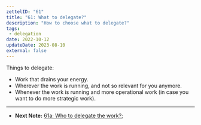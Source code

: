 ```yaml
---
zettelID: "61"
title: "61: What to delegate?"
description: "How to choose what to delegate?"
tags:
 - delegation
date: 2022-10-12
updateDate: 2023-08-10
external: false
---
```


Things to delegate:

- Work that drains your energy.
- Wherever the work is running, and not so relevant for you anymore.
- Whenever the work is running and more operational work (in case you want to do more strategic work).

---

- **Next Note:** [61a: Who to delegate the work?](/notes/61a/);
